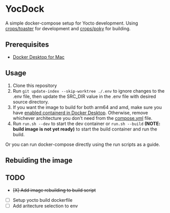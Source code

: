 # YocDock

A simple docker-compose setup for Yocto development. Using [crops/toaster](https://github.com/crops/toaster-container) for development and [crops/poky](github.com/crops/poky-container) for building.

## Prerequisites

- [Docker Desktop for Mac](https://docs.docker.com/docker-for-mac/install/)

## Usage

1. Clone this repository
2. Run `git update-index --skip-worktree ./.env` to ignore changes to the .env file, then update the SRC_DIR value in the .env file with desired source directory.
3. If you want the image to build for both arm64 and amd, make sure you have [enabled containerd in Docker Desktop](https://docs.docker.com/desktop/containerd/#enable-the-containerd-image-store). Otherwise, remove whichever architecture you don't need from the [compose.yml](./compose.yml) file.
3. Run `run.sh --dev` to start the dev container or `run.sh --build` **(NOTE: build image is not yet ready)** to start the build container and run the build.

Or you can run docker-compose directly using the run scripts as a guide.

## Rebuiding the image

## TODO

- ~~[X] Add image rebuilding to build script~~
- [ ] Setup yocto build dockerfile
- [ ] Add aritecture selection to env